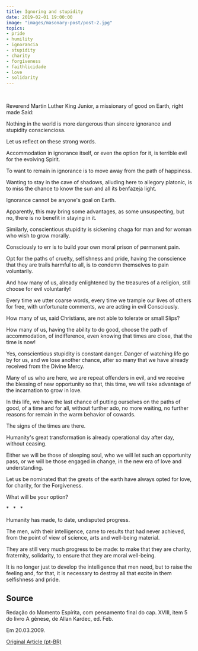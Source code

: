 ```yaml
---
title: Ignoring and stupidity
date: 2019-02-01 19:00:00
image: "images/masonary-post/post-2.jpg"
topics: 
- pride
- humility
- ignorancia
- stupidity
- charity
- forgiveness
- faithlicidade
- love
- solidarity
---
```

 

Reverend Martin Luther King Junior, a missionary of good on Earth, right made
Said:

Nothing in the world is more dangerous than sincere ignorance and stupidity
conscienciosa.

Let us reflect on these strong words.

Accommodation in ignorance itself, or even the option for it, is terrible evil
for the evolving Spirit.

To want to remain in ignorance is to move away from the path of happiness.

Wanting to stay in the cave of shadows, alluding here to allegory
platonic, is to miss the chance to know the sun and all its benfazeja light.

Ignorance cannot be anyone's goal on Earth.

Apparently, this may bring some advantages, as some
unsuspecting, but no, there is no benefit in staying in it.

Similarly, conscientious stupidity is sickening chaga for man and for
woman who wish to grow morally.

Consciously to err is to build your own moral prison of permanent pain.

Opt for the paths of cruelty, selfishness and pride, having the conscience
that they are trails harmful to all, is to condemn themselves to pain voluntarily.

And how many of us, already enlightened by the treasures of a religion, still choose
for evil voluntarily!

Every time we utter coarse words, every time we trample our lives
of others for free, with unfortunate comments, we are acting in evil
Consciously.

How many of us, said Christians, are not able to tolerate or small
Slips?

How many of us, having the ability to do good, choose the path of
accommodation, of indifference, even knowing that times are close, that the
time is now!

Yes, conscientious stupidity is constant danger. Danger of watching life go by
for us, and we lose another chance, after so many that we have already received from the
Divine Mercy.

Many of us who are here, we are repeat offenders in evil, and we receive the blessing
of new opportunity so that, this time, we will take advantage of the incarnation to
grow in love.

In this life, we have the last chance of putting ourselves on the paths of good, of a
time and for all, without further ado, no more waiting, no further reasons for
remain in the warm behavior of cowards.

The signs of the times are there.

Humanity's great transformation is already operational day after day, without ceasing.

Either we will be those of sleeping soul, who we will let such an opportunity pass, or
we will be those engaged in change, in the new era of love and understanding.

Let us be nominated that the greats of the earth have always opted for love, for charity, for the
Forgiveness.

What will be your option?

*   *   *

Humanity has made, to date, undisputed progress.

The men, with their intelligence, came to results that had never
achieved, from the point of view of science, arts and well-being
material.

They are still very much progress to be made: to make that they are
charity, fraternity, solidarity, to ensure that they are
moral well-being.

It is no longer just to develop the intelligence that men need,
but to raise the feeling and, for that, it is necessary to destroy all that
excite in them selfishness and pride.

## Source
Redação do Momento Espírita, com pensamento final do cap. XVIII,
item 5 do livro A gênese, de Allan Kardec, ed. Feb.

Em 20.03.2009.


[Original Article (pt-BR)](http://momento.com.br/pt/ler_texto.php?id=2151)

